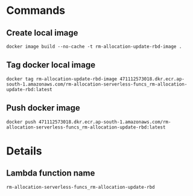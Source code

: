 # Commands

## Create local image
```
docker image build --no-cache -t rm-allocation-update-rbd-image .
```
## Tag docker local image
```
docker tag rm-allocation-update-rbd-image 471112573018.dkr.ecr.ap-south-1.amazonaws.com/rm-allocation-serverless-funcs_rm-allocation-update-rbd:latest
```

## Push docker image
```
docker push 471112573018.dkr.ecr.ap-south-1.amazonaws.com/rm-allocation-serverless-funcs_rm-allocation-update-rbd:latest
```

# Details
## Lambda function name
```
rm-allocation-serverless-funcs_rm-allocation-update-rbd
```
